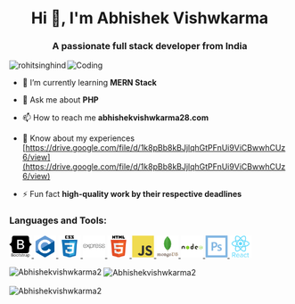 
<h1 align="center">Hi 👋, I'm Abhishek Vishwkarma</h1>
<h3 align="center">A passionate full stack developer from India</h3>
<img align="right" width="400" src="https://i.pinimg.com/originals/ab/68/e6/ab68e6d38452d78ac98687865281c5c8.gif" alt="Coding" />

<p align="left"> <img src="https://komarev.com/ghpvc/?username=rohitsinghind&label=Profile%20views&color=0e75b6&style=flat" alt="rohitsinghind" /> </p>

- 🌱 I’m currently learning **MERN Stack**

- 💬 Ask me about **PHP**

- 📫 How to reach me **abhishekvishwkarma28.com**

- 📄 Know about my experiences [https://drive.google.com/file/d/1k8pBb8kBJjlqhGtPFnUi9ViCBwwhCUz6/view](https://drive.google.com/file/d/1k8pBb8kBJjlqhGtPFnUi9ViCBwwhCUz6/view)

- ⚡ Fun fact **high-quality work by their respective deadlines**


<h3 align="left">Languages and Tools:</h3>
<p align="left"> 
<a href="https://getbootstrap.com" target="_blank" rel="noreferrer"> <img src="https://raw.githubusercontent.com/devicons/devicon/master/icons/bootstrap/bootstrap-plain-wordmark.svg" alt="bootstrap" width="40" height="40"/> </a> 
<a href="https://www.cprogramming.com/" target="_blank" rel="noreferrer"> <img src="https://raw.githubusercontent.com/devicons/devicon/master/icons/c/c-original.svg" alt="c" width="40" height="40"/> </a> 
<a href="https://www.w3schools.com/css/" target="_blank" rel="noreferrer"> <img src="https://raw.githubusercontent.com/devicons/devicon/master/icons/css3/css3-original-wordmark.svg" alt="css3" width="40" height="40"/> </a> 
<a href="https://expressjs.com" target="_blank" rel="noreferrer"> <img src="https://raw.githubusercontent.com/devicons/devicon/master/icons/express/express-original-wordmark.svg" alt="express" width="40" height="40"/> </a> 
<a href="https://www.w3.org/html/" target="_blank" rel="noreferrer"> <img src="https://raw.githubusercontent.com/devicons/devicon/master/icons/html5/html5-original-wordmark.svg" alt="html5" width="40" height="40"/> </a> 
<a href="https://developer.mozilla.org/en-US/docs/Web/JavaScript" target="_blank" rel="noreferrer"> <img src="https://raw.githubusercontent.com/devicons/devicon/master/icons/javascript/javascript-original.svg" alt="javascript" width="40" height="40"/> </a>
<a href="https://www.mongodb.com/" target="_blank" rel="noreferrer"> <img src="https://raw.githubusercontent.com/devicons/devicon/master/icons/mongodb/mongodb-original-wordmark.svg" alt="mongodb" width="40" height="40"/> </a> 
<a href="https://nodejs.org" target="_blank" rel="noreferrer"> <img src="https://raw.githubusercontent.com/devicons/devicon/master/icons/nodejs/nodejs-original-wordmark.svg" alt="nodejs" width="40" height="40"/> </a> 
<a href="https://www.photoshop.com/en" target="_blank" rel="noreferrer"> <img src="https://raw.githubusercontent.com/devicons/devicon/master/icons/photoshop/photoshop-line.svg" alt="photoshop" width="40" height="40"/> </a> 
<a href="https://reactjs.org/" target="_blank" rel="noreferrer"> <img src="https://raw.githubusercontent.com/devicons/devicon/master/icons/react/react-original-wordmark.svg" alt="react" width="40" height="40"/> </a> </p>

<p><img align="left" src="https://github-readme-stats.vercel.app/api/top-langs?username=Abhishekvishwkarma2&show_icons=true&locale=en&layout=compact" alt="Abhishekvishwkarma2" /></p>

<p>&nbsp;<img align="center" src="https://github-readme-stats.vercel.app/api?username=Abhishekvishwkarma2d&show_icons=true&locale=en" alt="Abhishekvishwkarma2" /></p>

<p><img align="center" src="https://github-readme-streak-stats.herokuapp.com/?user=Abhishekvishwkarma2&" alt="Abhishekvishwkarma2" /></p>
